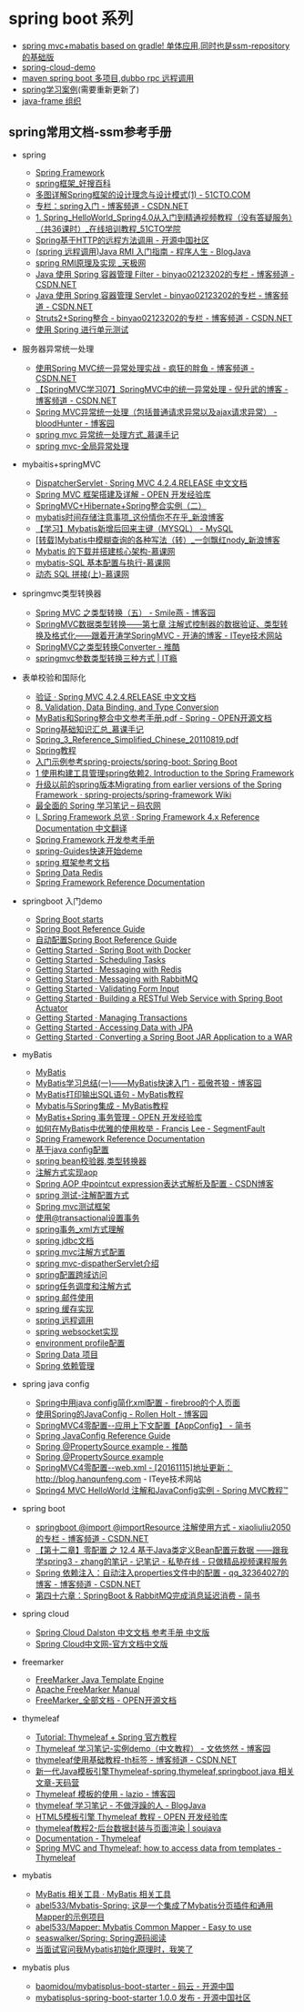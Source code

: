 # spring boot 系列
* [spring mvc+mabatis based on gradle! 单体应用,同时也是ssm-repository的基础版](https://github.com/javastar920905/springmybatis)
* [spring-cloud-demo](https://github.com/javastar920905/spring-cloud-demo)
* [maven spring boot 多项目,dubbo rpc 远程调用](https://github.com/javastar920905/maven-spring-boot)
* [spring学习案例](https://github.com/javastar920905/spring-learning)(需要重新更新了)
* [java-frame 组织](https://github.com/java-frame)

## spring常用文档-ssm参考手册

* spring
   * <A HREF="http://projects.spring.io/spring-framework/">Spring Framework</A>
   * <A HREF="http://baike.haosou.com/doc/6841943-7059231.html">spring框架_好搜百科</A>
   * <A HREF="http://developer.51cto.com/art/201006/205212.htm">多图详解Spring框架的设计理念与设计模式(1) - 51CTO.COM</A>
   * <A HREF="http://blog.csdn.net/column/details/spring-spring-spring.html">专栏：spring入门 - 博客频道 - CSDN.NET</A>
   * <A HREF="http://edu.51cto.com/index.php?do=lession&id=36974">1. Spring_HelloWorld_Spring4.0从入门到精通视频教程（没有答疑服务）（共36课时）_在线培训教程_51CTO学院</A>
   * <A HREF="http://www.oschina.net/code/snippet_1386372_48256">Spring基于HTTP的远程方法调用 - 开源中国社区</A>
   * <A HREF="http://www.blogjava.net/zhenyu33154/articles/320245.html">(spring 远程调用)Java RMI 入门指南 - 程序人生 - BlogJava</A>
   * <A HREF="http://www.yesky.com/274/1625274.shtml">spring RMI原理及实现 _天极网</A>
   * <A HREF="http://blog.csdn.net/binyao02123202/article/details/7208300">Java 使用 Spring 容器管理 Filter - binyao02123202的专栏 - 博客频道 - CSDN.NET</A>
   * <A HREF="http://blog.csdn.net/binyao02123202/article/details/7208298">Java 使用 Spring 容器管理 Servlet - binyao02123202的专栏 - 博客频道 - CSDN.NET</A>
   * <A HREF="http://blog.csdn.net/binyao02123202/article/details/7384199">Struts2+Spring整合 - binyao02123202的专栏 - 博客频道 - CSDN.NET</A>
   * <A HREF="https://www.ibm.com/developerworks/cn/java/j-lo-springunitest/">使用 Spring 进行单元测试</A>

* 服务器异常统一处理
   * <A HREF="http://blog.csdn.net/ufo2910628/article/details/40399539">使用Spring MVC统一异常处理实战 - 疯狂的胖鱼 - 博客频道 - CSDN.NET</A>
   * <A HREF="http://blog.csdn.net/eson_15/article/details/51731567">【SpringMVC学习07】SpringMVC中的统一异常处理 - 倪升武的博客 - 博客频道 - CSDN.NET</A>
   * <A HREF="http://www.cnblogs.com/bloodhunter/p/4825279.html">Spring MVC异常统一处理（包括普通请求异常以及ajax请求异常） - bloodHunter - 博客园</A>
   * <A HREF="http://www.imooc.com/article/14088">spring mvc 异常统一处理方式_慕课手记</A>
   * <A HREF="http://note.youdao.com/share/?id=7bd3bcd8977937b8f0b0c54043cfca1f&type=note#/">spring mvc-全局异常处理</A>

* mybaitis+springMVC
   * <A HREF="https://linesh.gitbooks.io/spring-mvc-documentation-linesh-translation/content/publish/21-2/the-dispatcher-servlet.html">DispatcherServlet · Spring MVC 4.2.4.RELEASE 中文文档</A>
   * <A HREF="http://www.open-open.com/lib/view/open1338338587698.html">Spring MVC 框架搭建及详解 - OPEN 开发经验库</A>
   * <A HREF="http://blog.csdn.net/chenyi0834/article/details/19631499">SpringMVC+Hibernate+Spring整合实例（二）</A>
   * <A HREF="http://blog.sina.com.cn/s/blog_4c03369c01015sq3.html">mybatis时间存储注意事项_这份情你不在乎_新浪博客</A>
   * <A HREF="http://www.myexception.cn/mysql/1339013.html">【学习】Mybatis新增后回来主键（MYSQL） - MySQL</A>
   * <A HREF="http://blog.sina.com.cn/s/blog_667bef380101f2da.html">[转载]Mybatis中模糊查询的各种写法（转）_一剑飘红nody_新浪博客</A>
   * <A HREF="http://www.imooc.com/video/3180">Mybatis 的下载并搭建核心架构-慕课网</A>
   * <A HREF="http://www.imooc.com/video/3397/0">mybatis-SQL 基本配置与执行-慕课网</A>
   * <A HREF="http://www.imooc.com/video/4029">动态 SQL 拼接(上)-慕课网</A>

* springmvc类型转换器
   * <A HREF="http://www.cnblogs.com/hellokitty1/p/5167125.html">Spring MVC 之类型转换（五） - Smile燕 - 博客园</A>
   * <A HREF="http://jinnianshilongnian.iteye.com/blog/1723270">SpringMVC数据类型转换——第七章 注解式控制器的数据验证、类型转换及格式化——跟着开涛学SpringMVC - 开涛的博客 - ITeye技术网站</A>
   * <A HREF="http://www.tuicool.com/articles/uUjaum">SpringMVC之类型转换Converter - 推酷</A>
   * <A HREF="http://itindex.net/detail/54520-springmvc-%E7%B1%BB%E5%9E%8B">springmvc参数类型转换三种方式 | IT瘾</A>

* 表单校验和国际化
   * <A HREF="https://linesh.gitbooks.io/spring-mvc-documentation-linesh-translation/content/publish/21-16/4-validation.html">验证 · Spring MVC 4.2.4.RELEASE 中文文档</A>
   * <A HREF="http://docs.spring.io/spring-framework/docs/4.2.4.RELEASE/spring-framework-reference/html/validation.html#validator">8. Validation, Data Binding, and Type Conversion</A>
   * <A HREF="http://www.open-open.com/doc/view/0b0b2d9354e548f783647e3f8c3ca697">MyBatis和Spring整合中文参考手册.pdf - Spring - OPEN开源文档</A>
   * <A HREF="http://www.imooc.com/article/1309">Spring基础知识汇总_慕课手记</A>
   * <A HREF="http://7vikaa.com1.z0.glb.clouddn.com/Spring_3_Reference_Simplified_Chinese_20110819.pdf">Spring_3_Reference_Simplified_Chinese_20110819.pdf</A>
   * <A HREF="http://www.yiibai.com/spring/">Spring教程</A>
   * <A HREF="https://github.com/spring-projects/spring-boot">入门示例参考spring-projects/spring-boot: Spring Boot</A>
   * <A HREF="http://docs.spring.io/spring-framework/docs/4.2.4.RELEASE/spring-framework-reference/html/overview.html">1 使用构建工具管理spring依赖2. Introduction to the Spring Framework</A>
   * <A HREF="https://github.com/spring-projects/spring-framework/wiki/Migrating-from-earlier-versions-of-the-spring-framework">升级以前的spring版本Migrating from earlier versions of the Spring Framework · spring-projects/spring-framework Wiki</A>
   * <A HREF="http://www.codeceo.com/article/learn-spring.html">最全面的 Spring 学习笔记 – 码农网</A>
   * <A HREF="https://waylau.gitbooks.io/spring-framework-4-reference/I.%20Overview%20of%20Spring%20Framework/">I. Spring Framework 总览 · Spring Framework 4.x Reference Documentation 中文翻译</A>
   * <A HREF="http://man.lupaworld.com/content/develop/spring_ref/2.0/html/">Spring Framework 开发参考手册</A>
   * <A HREF="https://spring.io/guides">spring-Guides快速开始deme</A>
   * <A HREF="http://docs.spring.io/spring/docs/4.3.7.RELEASE/spring-framework-reference/htmlsingle/#mvc">spring 框架参考文档</A>
   * <A HREF="http://docs.spring.io/spring-data/data-redis/docs/current/reference/html/">Spring Data Redis</A>
   * <A HREF="http://docs.spring.io/spring/docs/5.0.0.RC1/spring-framework-reference/">Spring Framework Reference Documentation</A>

* springboot 入门demo
   * <A HREF="http://docs.spring.io/spring-boot/docs/1.5.2.RELEASE/reference/htmlsingle/#using-boot-starter">Spring Boot starts</A>
   * <A HREF="http://docs.spring.io/spring-boot/docs/1.5.2.RELEASE/reference/htmlsingle/">Spring Boot Reference Guide</A>
   * <A HREF="http://docs.spring.io/spring-boot/docs/1.5.2.RELEASE/reference/htmlsingle/#boot-features-spring-mvc-auto-configuration">自动配置Spring Boot Reference Guide</A>
   * <A HREF="https://spring.io/guides/gs/spring-boot-docker/">Getting Started · Spring Boot with Docker</A>
   * <A HREF="https://spring.io/guides/gs/scheduling-tasks/">Getting Started · Scheduling Tasks</A>
   * <A HREF="https://spring.io/guides/gs/messaging-redis/">Getting Started · Messaging with Redis</A>
   * <A HREF="https://spring.io/guides/gs/messaging-rabbitmq/">Getting Started · Messaging with RabbitMQ</A>
   * <A HREF="https://spring.io/guides/gs/validating-form-input/">Getting Started · Validating Form Input</A>
   * <A HREF="https://spring.io/guides/gs/actuator-service/">Getting Started · Building a RESTful Web Service with Spring Boot Actuator</A>
   * <A HREF="https://spring.io/guides/gs/managing-transactions/">Getting Started · Managing Transactions</A>
   * <A HREF="https://spring.io/guides/gs/accessing-data-jpa/">Getting Started · Accessing Data with JPA</A>
   * <A HREF="https://spring.io/guides/gs/convert-jar-to-war/">Getting Started · Converting a Spring Boot JAR Application to a WAR</A>

* myBatis
   * <A HREF="https://github.com/mybatis">MyBatis</A>
   * <A HREF="http://www.cnblogs.com/xdp-gacl/p/4261895.html">MyBatis学习总结(一)——MyBatis快速入门 - 孤傲苍狼 - 博客园</A>
   * <A HREF="http://www.yiibai.com/mybatis/mybatis_print_out_sql.html">MyBatis打印输出SQL语句 - MyBatis教程</A>
   * <A HREF="http://www.yiibai.com/mybatis/mybatis_integration_with_spring.html">Mybatis与Spring集成 - MyBatis教程</A>
   * <A HREF="http://www.open-open.com/lib/view/open1329994207155.html">MyBatis+Spring 事务管理 - OPEN 开发经验库</A>
   * <A HREF="https://segmentfault.com/a/1190000010755321">如何在MyBatis中优雅的使用枚举 - Francis Lee - SegmentFault</A>
   * <A HREF="https://docs.spring.io/spring/docs/4.3.13.BUILD-SNAPSHOT/spring-framework-reference/htmlsingle/">Spring Framework Reference Documentation</A>
   * <A HREF="https://docs.spring.io/spring/docs/4.3.13.BUILD-SNAPSHOT/spring-framework-reference/htmlsingle/#beans-java">基于java config配置</A>
   * <A HREF="https://docs.spring.io/spring/docs/4.3.13.BUILD-SNAPSHOT/spring-framework-reference/htmlsingle/#validation">spring bean校验器,类型转换器</A>
   * <A HREF="https://docs.spring.io/spring/docs/4.3.13.BUILD-SNAPSHOT/spring-framework-reference/htmlsingle/#aop-ataspectj">注解方式实现aop</A>
   * <A HREF="http://blog.csdn.net/qq525099302/article/details/53996344">Spring AOP 中pointcut expression表达式解析及配置 - CSDN博客</A>
   * <A HREF="https://docs.spring.io/spring/docs/4.3.13.BUILD-SNAPSHOT/spring-framework-reference/htmlsingle/#integration-testing-annotations">spring 测试-注解配置方式</A>
   * <A HREF="https://docs.spring.io/spring/docs/4.3.13.BUILD-SNAPSHOT/spring-framework-reference/htmlsingle/#spring-mvc-test-framework">Spring mvc测试框架</A>
   * <A HREF="https://docs.spring.io/spring/docs/4.3.13.BUILD-SNAPSHOT/spring-framework-reference/htmlsingle/#transaction-declarative-annotations">使用@transactional设置事务</A>
   * <A HREF="https://docs.spring.io/spring/docs/4.3.13.BUILD-SNAPSHOT/spring-framework-reference/htmlsingle/#transaction">spring事务_xml方式理解</A>
   * <A HREF="https://docs.spring.io/spring/docs/4.3.13.BUILD-SNAPSHOT/spring-framework-reference/htmlsingle/#jdbc">spring jdbc文档</A>
   * <A HREF="https://docs.spring.io/spring/docs/4.3.13.BUILD-SNAPSHOT/spring-framework-reference/htmlsingle/#mvc-container-config">spring mvc注解方式配置</A>
   * <A HREF="https://docs.spring.io/spring/docs/4.3.13.BUILD-SNAPSHOT/spring-framework-reference/htmlsingle/#mvc-servlet">spring mvc-dispatherServlet介绍</A>
   * <A HREF="https://docs.spring.io/spring/docs/4.3.13.BUILD-SNAPSHOT/spring-framework-reference/htmlsingle/#_global_cors_configuration">spring配置跨域访问</A>
   * <A HREF="https://docs.spring.io/spring/docs/4.3.13.BUILD-SNAPSHOT/spring-framework-reference/htmlsingle/#scheduling">spring任务调度和注解方式</A>
   * <A HREF="https://docs.spring.io/spring/docs/4.3.13.BUILD-SNAPSHOT/spring-framework-reference/htmlsingle/#mail-usage">spring 邮件使用</A>
   * <A HREF="https://docs.spring.io/spring/docs/4.3.13.BUILD-SNAPSHOT/spring-framework-reference/htmlsingle/#cache-annotations">spring 缓存实现</A>
   * <A HREF="https://docs.spring.io/spring/docs/4.3.13.BUILD-SNAPSHOT/spring-framework-reference/htmlsingle/#remoting">spring 远程调用</A>
   * <A HREF="https://docs.spring.io/spring/docs/4.3.13.BUILD-SNAPSHOT/spring-framework-reference/htmlsingle/#websocket">spring websocket实现</A>
   * <A HREF="https://docs.spring.io/spring/docs/4.3.13.BUILD-SNAPSHOT/spring-framework-reference/htmlsingle/#beans-environment">environment profile配置</A>
   * <A HREF="https://projects.spring.io/spring-data/">Spring Data 项目</A>
   * <A HREF="https://docs.spring.io/spring/docs/4.3.13.BUILD-SNAPSHOT/spring-framework-reference/htmlsingle/#dependency-management">Spring 依赖管理</A>

* spring java config
   * <A HREF="https://my.oschina.net/firebroo/blog/340020">Spring中用java config简化xml配置 - firebroo的个人页面</A>
   * <A HREF="http://www.cnblogs.com/rollenholt/archive/2012/12/27/2835087.html">使用Spring的JavaConfig - Rollen Holt - 博客园</A>
   * <A HREF="http://www.jianshu.com/p/788dd65298c0">SpringMVC4零配置--应用上下文配置【AppConfig】 - 简书</A>
   * <A HREF="http://docs.spring.io/spring-javaconfig/docs/1.0.0.M4/reference/html/">Spring JavaConfig Reference Guide</A>
   * <A HREF="http://www.tuicool.com/articles/7bamYrB">Spring @PropertySource example - 推酷</A>
   * <A HREF="http://www.mkyong.com/spring/spring-propertysources-example/">Spring @PropertySource example</A>
   * <A HREF="http://hanqunfeng.iteye.com/blog/2114967">SpringMVC4零配置--web.xml - [20161115]地址更新：http://blog.hanqunfeng.com - ITeye技术网站</A>
   * <A HREF="http://www.yiibai.com/spring_mvc/spring-4-mvc-helloworld-tutorial-annotation-javaconfig-full-example.html">Spring4 MVC HelloWorld 注解和JavaConfig实例 - Spring MVC教程™</A>

* spring boot
   * <A HREF="http://blog.csdn.net/xiaoliuliu2050/article/details/54693154">springboot @import @importResource 注解使用方式 - xiaoliuliu2050的专栏 - 博客频道 - CSDN.NET</A>
   * <A HREF="http://sishuok.com/forum/blogPost/list/0/2550.html">【第十二章】零配置 之 12.4 基于Java类定义Bean配置元数据 ——跟我学spring3 - zhang的笔记 - 记笔记 - 私塾在线 - 只做精品视频课程服务</A>
   * <A HREF="http://blog.csdn.net/qq_32364027/article/details/50755674">Spring 依赖注入：自动注入properties文件中的配置 - qq_32364027的博客 - 博客频道 - CSDN.NET</A>
   * <A HREF="https://www.jianshu.com/p/b74a14c7f31d">第四十六章：SpringBoot &amp; RabbitMQ完成消息延迟消费 - 简书</A>

* spring cloud
   * <A HREF="https://www.springcloud.cc/spring-cloud-dalston.html">Spring Cloud Dalston 中文文档 参考手册 中文版</A>
   * <A HREF="https://www.springcloud.cc/">Spring Cloud中文网-官方文档中文版</A>

* freemarker
   * <A HREF="http://freemarker.org/">FreeMarker Java Template Engine</A>
   * <A HREF="http://freemarker.org/docs/index.html">Apache FreeMarker Manual</A>
   * <A HREF="http://www.open-open.com/doc/list/101?o=p">FreeMarker_全部文档 - OPEN开源文档</A>

* thymeleaf
   * <A HREF="http://www.thymeleaf.org/doc/tutorials/2.1/thymeleafspring.html#integrating-thymeleaf-with-spring">Tutorial: Thymeleaf + Spring 官方教程</A>
   * <A HREF="http://www.cnblogs.com/vinphy/p/4673918.html">Thymeleaf 学习笔记-实例demo（中文教程） - 文依悠然 - 博客园</A>
   * <A HREF="http://blog.csdn.net/quuqu/article/details/52511933">thymeleaf使用基础教程-th标签 - 博客频道 - CSDN.NET</A>
   * <A HREF="https://www.tianmaying.com/tutorial/using-thymeleaf">新一代Java模板引擎Thymeleaf-spring,thymeleaf,springboot,java 相关文章-天码营</A>
   * <A HREF="http://www.cnblogs.com/lazio10000/p/5603955.html">Thymeleaf 模板的使用 - lazio - 博客园</A>
   * <A HREF="http://www.blogjava.net/bjwulin/archive/2013/02/07/395234.html">thymeleaf 学习笔记 - 不做浮躁的人 - BlogJava</A>
   * <A HREF="http://www.open-open.com/lib/view/open1383622135586.html">HTML5模板引擎 Thymeleaf 教程 - OPEN 开发经验库</A>
   * <A HREF="http://soujava.com/thymeleaf%E6%95%99%E7%A8%8B2-%E5%90%8E%E5%8F%B0%E6%95%B0%E6%8D%AE%E5%B0%81%E8%A3%85%E4%B8%8E%E9%A1%B5%E9%9D%A2%E6%B8%B2%E6%9F%93/">thymeleaf教程2-后台数据封装与页面渲染 | soujava</A>
   * <A HREF="http://www.thymeleaf.org/documentation.html">Documentation - Thymeleaf</A>
   * <A HREF="http://www.thymeleaf.org/doc/articles/springmvcaccessdata.html">Spring MVC and Thymeleaf: how to access data from templates - Thymeleaf</A>

* mybatis
   * <A HREF="http://www.mybatis.tk/">MyBatis 相关工具 · MyBatis 相关工具</A>
   * <A HREF="https://github.com/abel533/Mybatis-Spring">abel533/Mybatis-Spring: 这是一个集成了Mybatis分页插件和通用Mapper的示例项目</A>
   * <A HREF="https://github.com/abel533/Mapper">abel533/Mapper: Mybatis Common Mapper - Easy to use</A>
   * <A HREF="https://github.com/seaswalker/Spring">seaswalker/Spring: Spring源码阅读</A>
   * <A HREF="https://www.toutiao.com/a6651855290226442764/">当面试官问我Mybatis初始化原理时，我笑了</A>

* mybatis plus
   * <A HREF="http://git.oschina.net/baomidou/mybatisplus-boot-starter">baomidou/mybatisplus-boot-starter - 码云 - 开源中国</A>
   * <A HREF="http://www.oschina.net/news/84480/mybatisplus-spring-boot-starter-1-0-0">mybatisplus-spring-boot-starter 1.0.0 发布 - 开源中国社区</A>

